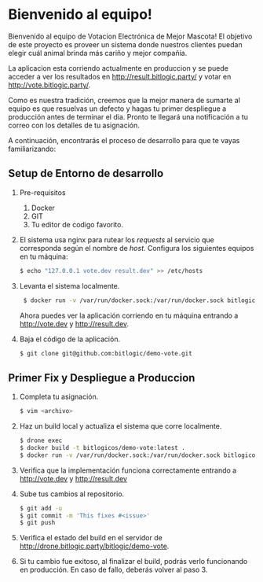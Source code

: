 # Bienvenido al equipo!

Bienvenido al equipo de Votacion Electrónica de Mejor Mascota! El objetivo de este proyecto es proveer un sistema donde nuestros clientes puedan elegir cuál animal brinda más cariño y mejor compañía.

La aplicacion esta corriendo actualmente en produccion y se puede acceder a ver los resultados en http://result.bitlogic.party/ y votar en http://vote.bitlogic.party/.

Como es nuestra tradición, creemos que la mejor manera de sumarte al equipo es que resuelvas un defecto y hagas tu primer despliegue a producción antes de terminar el dia. Pronto te llegará una notificación a tu correo con los detalles de tu asignación.

A continuación, encontrarás el proceso de desarrollo para que te vayas familiarizando:


## Setup de Entorno de desarrollo

1. Pre-requisitos

   1. Docker
   1. GIT
   1. Tu editor de codigo favorito. 


1. El sistema usa nginx para rutear los _requests_ al servicio que corresponda según el nombre de _host_. Configura los siguientes equipos en tu máquina:
   ```bash
   $ echo "127.0.0.1 vote.dev result.dev" >> /etc/hosts
   ```

1. Levanta el sistema localmente.
   ```bash
    $ docker run -v /var/run/docker.sock:/var/run/docker.sock bitlogicos/demo
   ```
   Ahora puedes ver la aplicación corriendo en tu máquina entrando a http://vote.dev y http://result.dev.

1. Baja el código de la aplicación.
   ```bash
   $ git clone git@github.com:bitlogic/demo-vote.git
   ```
   
## Primer Fix y Despliegue a Produccion

1. Completa tu asignación.
   ```bash
   $ vim <archivo>
   ```

1. Haz un build local y actualiza el sistema que corre localmente.
   ```bash
   $ drone exec
   $ docker build -t bitlogicos/demo-vote:latest .
   $ docker run -v /var/run/docker.sock:/var/run/docker.sock bitlogicos/demo
   ```
1. Verifica que la implementación funciona correctamente entrando a http://vote.dev y http://result.dev

1. Sube tus cambios al repositorio.
   ```bash
   $ git add -u
   $ git commit -m 'This fixes #<issue>'
   $ git push
   ```

1. Verifica el estado del build en el servidor de  http://drone.bitlogic.party/bitlogic/demo-vote.

1. Si tu cambio fue exitoso, al finalizar el build, podrás verlo funcionando en producción. En caso de fallo, deberás volver al paso 3.

